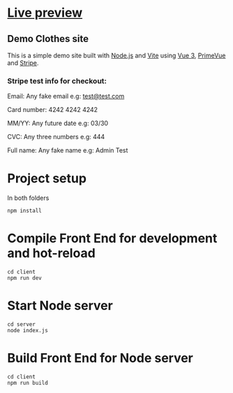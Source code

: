 # [Live preview](https://demo-clothes.onrender.com)

## Demo Clothes site

This is a simple demo site built with [Node.js](https://nodejs.org) and [Vite](https://vitejs.dev) using [Vue 3](https://v3.vuejs.org), [PrimeVue](https://primevue.org/) and [Stripe](https://stripe.com).

### Stripe test info for checkout:

Email: Any fake email e.g: test@test.com

Card number: 4242 4242 4242

MM/YY: Any future date e.g: 03/30

CVC: Any three numbers e.g: 444

Full name: Any fake name e.g: Admin Test


# Project setup
In both folders
```
npm install
```
# Compile Front End for development and hot-reload
```
cd client
npm run dev
```
# Start Node server
```
cd server
node index.js
```
# Build Front End for Node server
```
cd client
npm run build
```
